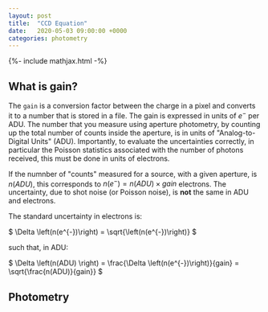 ```yaml
---
layout: post
title:  "CCD Equation"
date:   2020-05-03 09:00:00 +0000
categories: photometry
---
```

{%- include mathjax.html -%}


## What is gain?

The `gain` is a conversion factor between the charge in a pixel and converts it to a number that is stored in a file.  The gain is expressed in units of $e^{-}$ per ADU.  The number that you measure using aperture photometry, by counting up the total number of counts inside the aperture, is in units of "Analog-to-Digital Units" (ADU). Importantly, to evaluate the uncertainties correctly, in particular the Poisson statistics associated with the number of photons received, this must be done in units of electrons.

If the numnber of "counts" measured for a source, with a given aperture, is $n(ADU)$, this corresponds to $n(e^{-}) = n(ADU) \times gain$ electrons.  The uncertainty, due to shot noise (or Poisson noise), is **not** the same in ADU and electrons.

The standard uncertainty in electrons is:

$
\Delta \left(n(e^{-})\right) = \sqrt{\left(n(e^{-})\right)}
$

such that, in ADU:

$
\Delta \left(n(ADU) \right) = \frac{\Delta \left(n(e^{-})\right)}{gain} = \sqrt{\frac{n(ADU)}{gain}}
$



## Photometry
